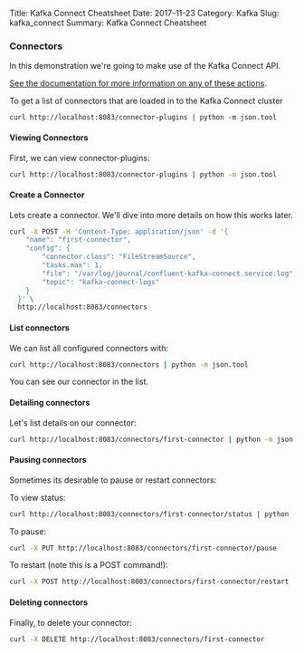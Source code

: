 Title: Kafka Connect Cheatsheet
Date: 2017-11-23
Category: Kafka
Slug: kafka_connect
Summary: Kafka Connect Cheatsheet


### Connectors

In this demonstration we're going to make use of the Kafka Connect API.

[See the documentation for more information on any of these actions](https://docs.confluent.io/current/connect/references/restapi.html).


To get a list of connectors that are loaded in to the Kafka Connect cluster

```
curl http://localhost:8083/connector-plugins | python -m json.tool
```



#### Viewing Connectors

First, we can view connector-plugins:

```bash
curl http://localhost:8083/connector-plugins | python -m json.tool
```

#### Create a Connector

Lets create a connector. We'll dive into more details on how this works later.

```bash
curl -X POST -H 'Content-Type: application/json' -d '{
    "name": "first-connector",
    "config": {
        "connector.class": "FileStreamSource",
        "tasks.max": 1,
        "file": "/var/log/journal/confluent-kafka-connect.service.log",
        "topic": "kafka-connect-logs"
    }
  }' \
  http://localhost:8083/connectors
```

#### List connectors

We can list all configured connectors with:

```bash
curl http://localhost:8083/connectors | python -m json.tool
```

You can see our connector in the list.

#### Detailing connectors

Let's list details on our connector:

```bash
curl http://localhost:8083/connectors/first-connector | python -m json.tool
```

#### Pausing connectors

Sometimes its desirable to pause or restart connectors:

To view status:

```bash
curl http://localhost:8083/connectors/first-connector/status | python -m json.tool
```

To pause:

```bash
curl -X PUT http://localhost:8083/connectors/first-connector/pause 
```

To restart (note this is a POST command!):

```bash
curl -X POST http://localhost:8083/connectors/first-connector/restart
```

#### Deleting connectors

Finally, to delete your connector:

```bash
curl -X DELETE http://localhost:8083/connectors/first-connector
```
